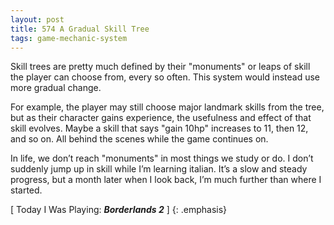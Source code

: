 ```yaml
---
layout: post
title: 574 A Gradual Skill Tree
tags: game-mechanic-system
---
```

Skill trees are pretty much defined by their "monuments" or leaps of skill the player can choose from, every so often. This system would instead use more gradual change.

For example, the player may still choose major landmark skills from the tree, but as their character gains experience, the usefulness and effect of that skill evolves.  Maybe a skill that says "gain 10hp" increases to 11, then 12, and so on.  All behind the scenes while the game continues on.

In life, we don’t reach "monuments" in most things we study or do.  I don’t suddenly jump up in skill while I’m learning italian.  It’s a slow and steady progress, but a month later when I look back, I’m much further than where I started.

[ Today I Was Playing: ***Borderlands 2*** ]
{: .emphasis}